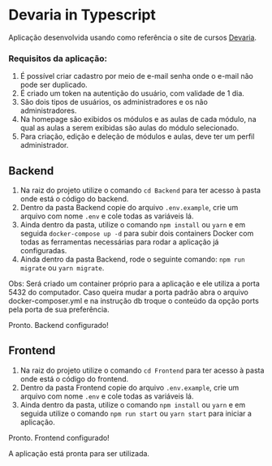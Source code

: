 # Devaria in Typescript

Aplicação desenvolvida usando como referência o site de cursos [Devaria](https://devaria.com.br).

### Requisitos da aplicação:
1. É possível criar cadastro por meio de e-mail senha onde o e-mail não pode ser duplicado.
1. É criado um token na autentição do usuário, com validade de 1 dia.
1. São dois tipos de usuários, os administradores e os não administradores.
1. Na homepage são exibidos os módulos e as aulas de cada módulo, na qual as aulas a serem exibidas são aulas do módulo selecionado.
1. Para criação, edição e deleção de módulos e aulas, deve ter um perfil administrador.

## Backend

1. Na raiz do projeto utilize o comando ``cd Backend`` para ter acesso à pasta onde está o código do backend.
1. Dentro da pasta Backend copie do arquivo ``.env.example``, crie um arquivo com nome ``.env`` e cole todas as variáveis lá.
1. Ainda dentro da pasta, utilize o comando ``npm install`` ou ``yarn`` e em seguida ``docker-compose up -d`` para subir dois containers Docker com todas as ferramentas necessárias para rodar a aplicação já configuradas.
1. Ainda dentro da pasta Backend, rode o seguinte comando: ``npm run migrate`` ou ``yarn migrate``.

Obs: Será criado um container próprio para a aplicação e ele utiliza a porta 5432 do computador. Caso queira mudar a porta padrão abra o arquivo docker-composer.yml e na instrução db troque o conteúdo da opção ports pela porta de sua preferência.

Pronto. Backend configurado!

## Frontend

1. Na raiz do projeto utilize o comando ``cd Frontend`` para ter acesso à pasta onde está o código do frontend.
1. Dentro da pasta Frontend copie do arquivo ``.env.example``, crie um arquivo com nome ``.env`` e cole todas as variáveis lá.
1. Ainda dentro da pasta, utilize o comando ``npm install`` ou ``yarn`` e em seguida utilize o comando ``npm run start`` ou ``yarn start`` para iniciar a aplicação.

Pronto. Frontend configurado!

A aplicação está pronta para ser utilizada.